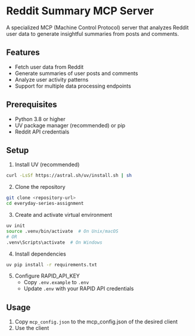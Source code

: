 # Reddit Summary MCP Server

A specialized MCP (Machine Control Protocol) server that analyzes Reddit user data to generate insightful summaries from posts and comments.

## Features

- Fetch user data from Reddit
- Generate summaries of user posts and comments
- Analyze user activity patterns
- Support for multiple data processing endpoints

## Prerequisites

- Python 3.8 or higher
- UV package manager (recommended) or pip
- Reddit API credentials

## Setup

1. Install UV (recommended)
```bash
curl -LsSf https://astral.sh/uv/install.sh | sh
```

2. Clone the repository
```bash
git clone <repository-url>
cd everyday-series-assignment
```

3. Create and activate virtual environment
```bash
uv init
source .venv/bin/activate  # On Unix/macOS
# OR
.venv\Scripts\activate  # On Windows
```

4. Install dependencies
```bash
uv pip install -r requirements.txt
```

5. Configure RAPID_API_KEY 
   - Copy `.env.example` to `.env`
   - Update `.env` with your RAPID API credentials

## Usage

1. Copy `mcp_config.json` to the mcp_config.json of the desired client
2. Use the client 



